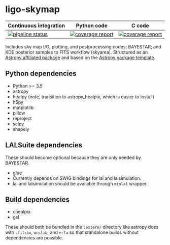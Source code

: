 # ligo-skymap

| Continuous integration | Python code | C code |
| - | - | - |
| [![pipeline status](https://git.ligo.org/leo-singer/ligo.skymap/badges/master/pipeline.svg)](https://git.ligo.org/leo-singer/ligo.skymap/pipelines) | [![coverage report](https://git.ligo.org/leo-singer/ligo.skymap/badges/master/coverage.svg?job=coverage:py)](https://leo-singer.docs.ligo.org/ligo.skymap/cov/py) | [![coverage report](https://git.ligo.org/leo-singer/ligo.skymap/badges/master/coverage.svg?job=coverage:c)](https://leo-singer.docs.ligo.org/ligo.skymap/cov/c) |

Includes sky map I/O, plotting, and postprocessing codes; BAYESTAR; and KDE
posterior samples to FITS workflow (skyarea). Structured as an
[Astropy affiliated package](http://www.astropy.org/affiliated/) and based on
the [Astropy package template](https://github.com/astropy/package-template).

## Python dependencies

* Python >= 3.5
* astropy
* healpy (note, transition to astropy_healpix, which is easier to install)
* h5py
* matplotlib
* pillow
* reproject
* scipy
* shapely

## LALSuite dependencies

These should become optional because they are only needed by BAYESTAR.

* glue
* Currently depends on SWIG bindings for lal and lalsimulation.
* lal and lalsimulation should be available through `minlal` wrapper.

## Build dependencies

* chealpix
* gsl

These should both be bundled in the `cextern/` directory like astropy does with
`cfitsio`, `wcslib`, and `erfa` so that standalone builds without dependencies
are possible.
